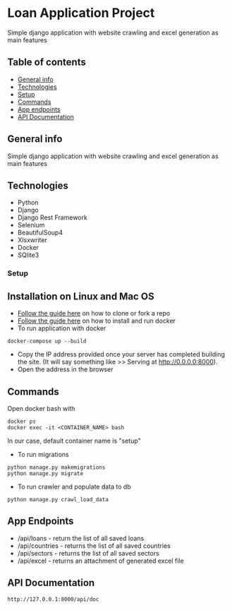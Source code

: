 # Loan Application Project
Simple django application with website crawling and excel generation as main features

## Table of contents
* [General info](#general-info)
* [Technologies](#technologies)
* [Setup](#setup)
* [Commands](#commands)
* [App endpoints](#app-endpoints)
* [API Documentation](#api-documentation)


## General info
Simple django application with website crawling and excel generation as main features


## Technologies
* Python
* Django
* Django Rest Framework
* Selenium
* BeautifulSoup4
* Xlsxwriter
* Docker
* SQlite3

### Setup
## Installation on Linux and Mac OS
* [Follow the guide here](https://help.github.com/articles/fork-a-repo) on how to clone or fork a repo
* [Follow the guide here](https://docs.docker.com/engine/install/) on how to install and run docker
* To run application with docker
```
docker-compose up --build
```
  
* Copy the IP address provided once your server has completed building the site. (It will say something like >> Serving at http://0.0.0.0:8000).
* Open the address in the browser

## Commands
Open docker bash with 
```
docker ps
docker exec -it <CONTAINER_NAME> bash
```
In our case, default container name is "setup"
* To run migrations
```
python manage.py makemigrations
python manage.py migrate

```
* To run crawler and populate data to db
```
python manage.py crawl_load_data
```

## App Endpoints
* /api/loans - return the list of all saved loans
* /api/countries - returns the list of all saved countries
* /api/sectors - returns the list of all saved sectors
* /api/excel - returns an attachment of generated excel file

## API Documentation
```
http://127.0.0.1:8000/api/doc
```


